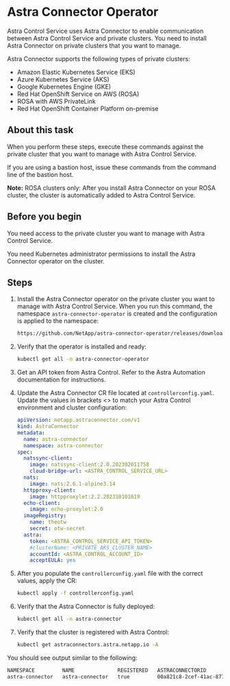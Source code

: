# Astra Connector Operator 

Astra Control Service uses Astra Connector to enable communication between Astra Control Service and private clusters. You need to install Astra Connector on private clusters that you want to manage.

Astra Connector supports the following types of private clusters:

- Amazon Elastic Kubernetes Service (EKS)
- Azure Kubernetes Service (AKS)
- Google Kubernetes Engine (GKE)
- Red Hat OpenShift Service on AWS (ROSA)
- ROSA with AWS PrivateLink
- Red Hat OpenShift Container Platform on-premise

## About this task

When you perform these steps, execute these commands against the private cluster that you want to manage with Astra Control Service.

If you are using a bastion host, issue these commands from the command line of the bastion host.

**Note:** ROSA clusters only: After you install Astra Connector on your ROSA cluster, the cluster is automatically added to Astra Control Service.

## Before you begin

You need access to the private cluster you want to manage with Astra Control Service.

You need Kubernetes administrator permissions to install the Astra Connector operator on the cluster.

## Steps

1. Install the Astra Connector operator on the private cluster you want to manage with Astra Control Service. When you run this command, the namespace `astra-connector-operator` is created and the configuration is applied to the namespace:

    ```bash
    https://github.com/NetApp/astra-connector-operator/releases/download/23.07.0-202310251519/astraconnector_operator.yaml
    ```

2. Verify that the operator is installed and ready:

    ```bash
    kubectl get all -n astra-connector-operator
    ```

3. Get an API token from Astra Control. Refer to the Astra Automation documentation for instructions.

4. Update the Astra Connector CR file located at `controllerconfig.yaml`. Update the values in brackets <> to match your Astra Control environment and cluster configuration:

    ```yaml
    apiVersion: netapp.astraconnector.com/v1
    kind: AstraConnector
    metadata:
      name: astra-connector
      namespace: astra-connector
    spec:
      natssync-client:
        image: natssync-client:2.0.202302011758
        cloud-bridge-url: <ASTRA_CONTROL_SERVICE_URL>
      nats:
        image: nats:2.6.1-alpine3.14
      httpproxy-client:
        image: httpproxylet:2.2.202310101619
      echo-client:
        image: echo-proxylet:2.0
      imageRegistry:
        name: theotw
        secret: otw-secret
      astra:
        token: <ASTRA_CONTROL_SERVICE_API_TOKEN>
        #clusterName: <PRIVATE_AKS_CLUSTER_NAME>
        accountId: <ASTRA_CONTROL_ACCOUNT_ID>
        acceptEULA: yes
    ```

5. After you populate the `controllerconfig.yaml` file with the correct values, apply the CR:

    ```bash
    kubectl apply -f controllerconfig.yaml
    ```

6. Verify that the Astra Connector is fully deployed:

    ```bash
    kubectl get all -n astra-connector
    ```

7. Verify that the cluster is registered with Astra Control:

    ```bash
    kubectl get astraconnectors.astra.netapp.io -A
    ```

You should see output similar to the following:

```bash
NAMESPACE         NAME              REGISTERED   ASTRACONNECTORID                       STATUS
astra-connector   astra-connector   true         00a821c8-2cef-41ac-8777-ed05a417883e   Registered with Astra